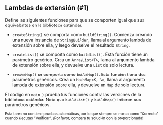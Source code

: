 ## Lambdas de extensión (#1)

Define las siguientes funciones para que se comporten igual que sus equivalentes en la biblioteca estándar:

- `createString()` se comporta como `buildString()`. Comienza creando una nueva instancia de `StringBuilder`, llama al argumento lambda de extensión sobre ella, y luego devuelve el resultado `String`.

- `createList()` se comporta como `buildList()`. Esta función tiene un parámetro genérico. Crea un `ArrayList<T>`, llama al argumento lambda de extensión sobre ella, y devuelve una `List` de solo lectura.

- `createMap()` se comporta como `buildMap()`. Esta función tiene dos parámetros genéricos. Crea un `HashMap<K, V>`, llama al argumento lambda de extensión sobre ella, y devuelve un `Map` de solo lectura.

El código en `main()` prueba tus funciones contra las versiones de la biblioteca estándar. Nota que `buildList()` y `buildMap()` infieren sus parámetros genéricos.

<sub> Esta tarea no contiene pruebas automáticas, por lo que siempre se marca como "Correcto" cuando ejecutas "Verificar". ¡Por favor, compara tu solución con la proporcionada! </sub>